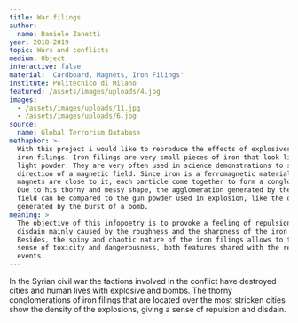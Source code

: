 ```yaml
---
title: War filings
author:
  name: Daniele Zanetti
year: 2018-2019
topic: Wars and conflicts
medium: Object
interactive: false
material: 'Cardboard, Magnets, Iron Filings'
institute: Politecnico di Milano
featured: /assets/images/uploads/4.jpg
images:
  - /assets/images/uploads/11.jpg
  - /assets/images/uploads/6.jpg
source:
  name: Global Terrorism Database
methaphor: >-
  With this project i would like to reproduce the effects of explosives with
  iron filings. Iron filings are very small pieces of iron that look like a
  light powder. They are very often used in science demonstrations to show the
  direction of a magnetic field. Since iron is a ferromagnetic material, if some
  magnets are close to it, each particle come together to form a conglomerate.
  Due to his thorny and messy shape, the agglomeration generated by the magnetic
  field can be compared to the gun powder used in explosion, like the one
  generated by the burst of a bomb.
meaning: >
  The objective of this infopoetry is to provoke a feeling of repulsion and
  disdain mainly caused by the roughness and the sharpness of the iron powder.
  Besides, the spiny and chaotic nature of the iron filings allows to transmit a
  sense of toxicity and dangerousness, both features shared with the represented
  events.
---
```

In the Syrian civil war the factions involved in the conflict have destroyed cities and human lives with explosive and bombs. The thorny conglomerations of iron filings that are located over the most stricken cities show the density of the explosions, giving a sense of repulsion and disdain.
